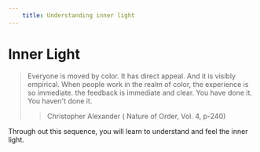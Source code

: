 ```yaml
---
    title: Understanding inner light
---
```

# Inner Light

>Everyone is moved by color. It has direct appeal. And it is visibly empirical. When people work in the realm of color, the experience is so immediate. the feedback is immediate and clear. You have done it. You haven't done  it.
>>Christopher Alexander ( Nature of Order, Vol. 4, p-240)

Through out this sequence, you will learn to understand and feel the inner light.
